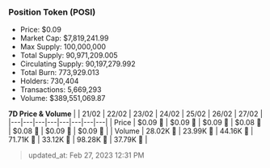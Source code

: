 
  ### Position Token (POSI)
  - Price: $0.09
  - Market Cap: $7,819,241.99
  - Max Supply: 100,000,000
  - Total Supply: 90,971,209.005
  - Circulating Supply: 90,197,279.992
  - Total Burn: 773,929.013
  - Holders: 730,404
  - Transactions: 5,669,293
  - Volume: $389,551,069.87

  **7D Price & Volume**
  | | 21&#x2F;02 | 22&#x2F;02 | 23&#x2F;02 | 24&#x2F;02 | 25&#x2F;02 | 26&#x2F;02 | 27&#x2F;02 |
  |---|---|---|---|---|---|---|---|
  | Price | $0.09 🔻 | $0.09 🔻 | $0.09 🚀 | $0.08 🔻 | $0.08 🚀 | $0.09 🚀 | $0.09 🔻 |
  | Volume | 28.02K 🔻 | 23.99K 🔻 | 44.16K 🚀 | 71.71K 🚀 | 33.12K 🔻 | 98.28K 🚀 | 37.79K 🔻 |

  > updated_at: Feb 27, 2023 12:31 PM
